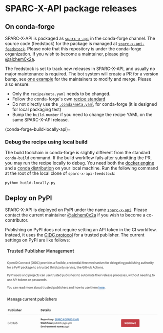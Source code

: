# SPARC-X-API package releases
## On conda-forge

SPARC-X-API is packaged as
[`sparc-x-api`](https://anaconda.org/conda-forge/sparc-x-api) in the
conda-forge channel. The source code (feedstock) for the package is
managed at
[`sparc-x-api-feedstock`](https://github.com/conda-forge/sparc-x-api-feedstock).
Please note that this repository is under the conda-forge
organization. If you wish to become a maintainer, please ping
[@alchem0x2a](https://github.com/alchem0x2A).

The feedstock is set to track new releases in SPARC-X-API, and usually
no major maintenance is required. The bot system will create a PR for
a version bump, see [one
example](https://github.com/conda-forge/sparc-x-api-feedstock/pull/2)
for the maintainers to modify and merge. Please also ensure:

- Only the `recipe/meta.yaml` needs to be changed.
- Follow the conda-forge's own [recipe standard](https://conda-forge.org/docs/maintainer/guidelines/)
- Do not directly use the [`.conda/meta.yaml`](https://github.com/SPARC-X/SPARC-X-API/blob/master/.conda/meta.yaml) for conda-forge (it is designed for local packaging test)
- Bump the `build.number` if you need to change the recipe YAML on the same SPARC-X-API release.

(conda-forge-build-locally-api)=
### Debug the recipe using local build

The build toolchain in conda-forge is slightly different from the
standard `conda-build` command. If the build workflow fails after
submitting the PR, you may run the recipe locally to debug. You need
both the [docker engine](https://docs.docker.com/engine/) and a [conda distribution](https://docs.conda.io/projects/conda/en/latest/user-guide/install/index.html) on your local
machine. Run the following command at the root of the local clone of `sparc-x-api-feedstock`:
```{code} bash
python build-locally.py
```

## Deploy on PyPI

SPARC-X-API is deployed on PyPI under the name
[`sparc-x-api`](https://pypi.org/project/sparc-x-api/). Please contact
the current maintainer [@alchem0x2a](mailto:alchem0x2a@gmail.com) if
you wish to become a co-contributor.

Publishing on PyPI does not require setting an API token in the CI
workflow. Instead, it uses the [OIDC
protocol](https://docs.pypi.org/trusted-publishers/) for a trusted
publisher. The current settings on PyPI are like follows:

![pypi-setting](../img/screenshots/pypi_publisher_setup.png)

